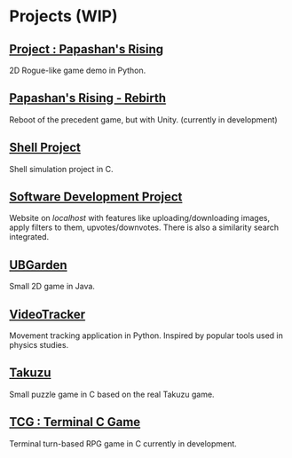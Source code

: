 # Projects (WIP)

## [Project : Papashan's Rising](https://github.com/ToxikSkrrt/Project-Papashans-Rising)

2D Rogue-like game demo in Python.

## [Papashan's Rising - Rebirth](https://github.com/ToxikSkrrt/Papashans-Rising-Rebirth)

Reboot of the precedent game, but with Unity. (currently in development)

## [Shell Project](https://github.com/ToxikSkrrt/Shell-project)

Shell simulation project in C.

## [Software Development Project](https://github.com/ToxikSkrrt/Software-Development-Project)

Website on *localhost* with features like uploading/downloading images, apply filters to them, upvotes/downvotes. There is also a similarity search integrated.

## [UBGarden](https://github.com/ToxikSkrrt/UBGarden)

Small 2D game in Java.

## [VideoTracker](https://github.com/ToxikSkrrt/VideoTracker)

Movement tracking application in Python. Inspired by popular tools used in physics studies.

## [Takuzu](https://github.com/ToxikSkrrt/Takuzu)

Small puzzle game in C based on the real Takuzu game.

## [TCG : Terminal C Game](https://github.com/ToxikSkrrt/Terminal-C-Game)

Terminal turn-based RPG game in C currently in development.
